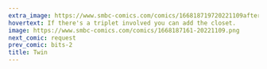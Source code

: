 ```yaml
---
extra_image: https://www.smbc-comics.com/comics/166818719720221109after.png
hovertext: If there's a triplet involved you can add the closet.
image: https://www.smbc-comics.com/comics/1668187161-20221109.png
next_comic: request
prev_comic: bits-2
title: Twin
---
```


